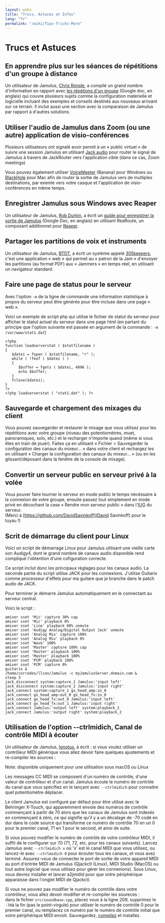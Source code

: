 ```yaml
---
layout: wiki
title: "Trucs, Astuces et Infos"
lang: "fr"
permalink: "/wiki/Tips-Tricks-More"
---
```


# Trucs et Astuces

## En apprendre plus sur les séances de répétitions d'un groupe à distance

Un utilisateur de Jamulus, [Chris Rimple](https://sourceforge.net/u/chrisrimple/profile/), a compilé un grand nombre d'information en rapport avec [les répétions d'un groupe](https://docs.google.com/document/d/1smcvsxdaaViPQvGMQHmah_6BQeqowhmGSFMHfnlY2FI/) (Google doc, en anglais) qui couvre plusieurs sujets comme la configuration matérielle et logicielle incluant des exemples et conseils destinés aux nouveaux arrivant sur ce terrain. Il inclut aussi une section avec la comparaison de Jamulus par rapport à d'autres solutions.

## Utiliser l'audio de Jamulus dans Zoom (ou une autre) application de visio-conférences

Plusieurs utilisateurs ont signalé avoir permit à un « public virtuel » de suivre une session Jamulus en utilisant [Jack audio](https://jackaudio.org) pour router le signal de Jamulus à travers de JackRouter vers l'application cible (dans ce cas, Zoom meetings) 

Vous pouvez également utiliser [VoiceMeeter](https://www.vb-audio.com/Voicemeeter/banana.htm) (Banana) pour Windows ou [BlackHole](https://github.com/ExistentialAudio/BlackHole) pour Mac afin de router la sortie de Jamulus vers de multiples destinations, par exemle vers votre casque et l'application de visio-conférences en même temps.

## Enregistrer Jamulus sous Windows avec Reaper

Un utilisateur de Jamulus, [Rob Durkin](https://sourceforge.net/u/bentwrench/profile/), a écrit un [guide pour enregistrer la sortie de Jamulus](https://docs.google.com/document/d/1tENfNKTWHasuTg33OdLLEo4-OOhWJolOo42ffSARxhY/edit) (Google Doc, en anglais) en utilisant ReaRoute, un composant additionnel pour [Reaper](https://www.reaper.fm/).  

## Partager les partitions de voix et instruments

Un utilisateur de Jamulus, [BTDT](https://sourceforge.net/u/btdt/profile/), a écrit un système appelé [305keepers](https://github.com/keepers305/Song-Sheet-Sharing-Web-Pages), c'est une application « web » qui permet au « patron de la Jam » d'envoyer les partitions (au format PDF) aux « Jammers » en temps réel, en utilisant un navigateur standard.

## Faire une page de status pour le serveur

Avec l'option `-m` de la ligne de commande une information statistique à propos du serveur peut être générée pour être incluse dans une page « web ».  

Voici un exemple de script php qui utilise le fichier de statut du serveur pour afficher le statut actuel du serveur dans une page html (en partant du principe que l'option suivante est passée en argument de la commande : `-m /var/www/stat1.dat`)

~~~
<?php
function loadserverstat ( $statfilename )
{
   $datei = fopen ( $statfilename, "r" );
   while ( !feof ( $datei ) )
   {
	  $buffer = fgets ( $datei, 4096 );
	  echo $buffer;
   }
   fclose($datei);
}
?>
<?php loadserverstat ( "stat1.dat" ); ?>
~~~

## Sauvegarde et chargement des mixages du client

Vous pouvez sauvegarder et restaurer le mixage que vous utilisez pour les répétitions avec votre groupe (niveau des potentiomètres, muet, panoramiques, solo, etc.) et le recharger n'importe quand (même si vous êtes en train de jouer). Faites ça en utilisant « Fichier > Sauvegarder la configuration des canaux du mixeur… » dans votre client et rechargez les en utilisant « Charger la configuration des canaux du mixeur… » (ou en les glissant/déposant dans la fenêtre de la console de mixage).

## Convertir un serveur public en serveur privé à la volée

Vous pouver faire tourner le serveur en mode public le temps nécéssaire à la connexion de votre groupe, ensuite passez tout simplement en mode privé en décochant la case « Rendre mon serveur public » dans l'<abbr title="Interface utilisateur graphique">IUG</abbr> du serveur.  
(Merci à [https://github.com/DavidSavinkoff](David Savinkoff) pour le tuyau !) 

## Scrit de démarrage du client pour Linux

Voici un script de démarrage Linux pour Jamulus utilisant une vieille carte son Audigy4, dont le grand nombre de canaux audio disponible rend compliqué l'obtention d'une cofiguration correcte.

Ce script inclut donc les principaux réglages pour les canaux audio. La seconde partie du script utilise JACK pour les connexions. J'utilise Guitarix comme processeur d'effets pour ma guitare que je branche dans le patch audio de JACK. 

Pour terminer je démarre Jamulus automatiquement en le connectant au serveur central.

Voici le script :

~~~
amixer sset 'Mic' capture 30% cap
amixer sset 'Mic' playback 0%
amixer sset 'Line' playback 60% unmute
amixer sset 'Audigy Analog/Digital Output Jack' unmute
amixer sset 'Analog Mix' capture 100%
amixer sset 'Analog Mix' playback 0%
amixer sset 'Wave' 100%
amixer sset 'Master' capture 100% cap
amixer sset 'Master' playback 100%
amixer sset 'Master' playback 100%
amixer sset 'PCM' playback 100%
amixer sset 'PCM' capture 0%
guitarix &
/home/corrados/llcon/Jamulus -c myJamulusServer.domain.com &
sleep 3
jack_disconnect system:capture_1 Jamulus:'input left'
jack_disconnect system:capture_2 Jamulus:'input right'
jack_connect system:capture_1 gx_head_amp:in_0
jack_connect gx_head_amp:out_0 gx_head_fx:in_0
jack_connect gx_head_fx:out_0 Jamulus:'input left'
jack_connect gx_head_fx:out_1 Jamulus:'input right'
jack_connect Jamulus:'output left' system:playback_1
jack_connect Jamulus:'output right' system:playback_2
~~~


## Utilisation de l'option  --ctrlmidich, Canal de contrôle MIDI à écouter

Un utilisateur de Jamulus, [Ignotus](https://sourceforge.net/u/jammerman/profile/), à écrit : si vous voulez utiliser un contrôleur MIDI générique vous allez devoir faire quelques ajustements et re-compiler les sources :

Note: disponible uniquement pour une utilisation sous macOS ou Linux

Les messages CC MIDI se composent d'un numéro de contrôle, d'une valeur de contrôleur et d'un canal. Jamulus écoute le numéro de contrôle du canal que vous spécifiez en le lançant avec `--ctrlmidich` pour connaitre quel potentiomètre déplacer.

Le client Jamulus est configuré par défaut pour être utilisé avec le Behringer X-Touch, qui apparemment envoie des numéros de contrôle commençant à partir de 70 alors que les canaux de Jamulus sont indexés en commençant à zéro, ce qui signifie qu'il y a un décalage de -70 codé en dur dans le code source qui transforme ce numéro de contrôle 70 en un 0 pour le premier canal, 71 en 1 pour le second, et ainsi de suite.

Si vous pouvez modifier le numéro de contrôle de votre contrôleur MIDI, il suffit de le configurer sur 70 (71, 72, etc. pour les canaux suivants). Lancez Jamulus avec `--ctrlmidich x` où 'x' est le canal MIDI que vous utilisez, ou lancez-le avec `--ctrlmidich 0` pour écouter tous les canaux, et vous avez terminé. Assurez-vous de connecter le port de sortie de votre appareil MIDI au port d'entrée MIDI de Jamulus (Qjackctl (Linux), MIDI Studio (MacOS) ou tout autre logiciel que vous utilisez pour gérer les connexions). Sous Linux, vous devrez installer et lancer a2jmidid pour que votre périphérique apparaisse dans l'onglet MIDI de Qjackctl.

Si vous ne pouvez pas modifier le numéro de contrôle dans votre contrôleur, vous allez devoir modifier et re-compiler les soureces :  
dans le fichier `src/soundbase.cpp`, placez vous à la ligne 209, supprimez le `-70`à la fin (pas le point-virgule) pour utiliser le numéro de contrôle 0 pour le premier canal, ou remplacez ce numéro par le numéro de contrôle initial que votre périphérique MIDI envoit. Sauvegardez, [compilez](Compiling) et installez.

